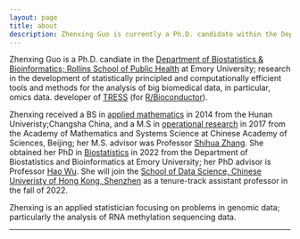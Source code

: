 ```yaml
---
layout: page
title: about
description: Zhenxing Guo is currently a Ph.D. candidate within the Department of Biostatistics and Bioinformatics at Emory University, working with Professor Hao Wu. 
---
```


Zhenxing Guo is a Ph.D. candiate in the
[Department of Biostatistics & Bioinformatics; Rollins School of Public Health](https://www.sph.emory.edu/departments/bios/index.html)
at Emory University;
research in the development of statistically principled and computationally efficient tools and methods for the analysis of big biomedical data, in particular, omics data. developer of
[TRESS](https://www.bioconductor.org/packages/release/bioc/html/TRESS.html) (for [R/Bioconductor](https://www.bioconductor.org/)).

Zhenxing received a BS in [applied mathematics](http://www-en.hnu.edu.cn/)
in 2014 from the
Hunan Univeristy;Changsha China, and a M.S in [operational research](http://english.amss.cas.cn/) in 2017 from the Academy of Mathematics and Systems Science at Chinese Academy of Sciences, Beijing; her M.S. advisor was Professor [Shihua Zhang](http://www.zhanglab-amss.org/homepage/). She obtained her PhD in [Biostatistics]() in 2022 from the Department of Biostatistics and Bioinformatics at Emory University; her PhD advisor is Professor [Hao Wu](http://www.haowulab.org/). She will join the [School of Data Science, Chinese Univeristy of Hong Kong, Shenzhen](https://www.cuhk.edu.cn/en/taxonomy/term/48) as a tenure-track assistant professor in the fall of 2022. 


Zhenxing is an applied statistician focusing on problems in genomic data; particularly the analysis of RNA methylation sequencing data.


---
